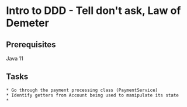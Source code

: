 # Intro to DDD - Tell don't ask, Law of Demeter

## Prerequisites
Java 11

## Tasks
    * Go through the payment processing class (PaymentService)
    * Identify getters from Account being used to manipulate its state
    * 